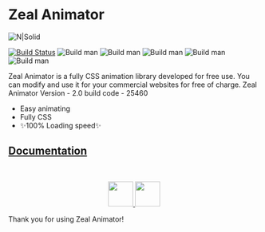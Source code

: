 # Zeal Animator

![N|Solid](https://thirashapraween.github.io/Zeal-Animator/zealnewtrans.png)

[![Build Status](https://travis-ci.org/joemccann/dillinger.svg?branch=master)](https://travis-ci.org/joemccann/dillinger) ![Build man](https://img.shields.io/badge/Size-20%20KB-blue) ![Build man](https://img.shields.io/amo/stars/dustman) ![Build man](https://img.shields.io/github/last-commit/ThirashaPraween/Zeal-Animator) ![Build man](https://img.shields.io/badge/Version-2.0-orange) ![Build man](https://img.shields.io/badge/Developer-ThirashaPW-blueviolet)

Zeal Animator is a fully CSS animation library developed for free use. You can modify and use it for your commercial websites for free of charge.
Zeal Animator Version - 2.0 build code - 25460

- Easy animating
- Fully CSS
- ✨100% Loading speed✨

## [Documentation](https://thirashapraween.github.io/Zeal-Animator/)

<br>
<p align="center">
  <a href="https://www.buymeacoffee.com/thirashapraween">
      <img src="https://camo.githubusercontent.com/2ef5c63105d22716d9d093d2c8b77cd7aa9d540b/68747470733a2f2f63646e2e6275796d6561636f666665652e636f6d2f627574746f6e732f76322f64656661756c742d79656c6c6f772e706e67" height="50px"/>
  </a>
   <a href="https://www.patreon.com/thirasha">
      <img src="https://le-cdn.website-editor.net/05ce6571223a491289ae62de7892c2dd/dms3rep/multi/opt/Patreon-Button-2880w.png" height="50px"/>
  </a>
</p>

Thank you for using Zeal Animator!
